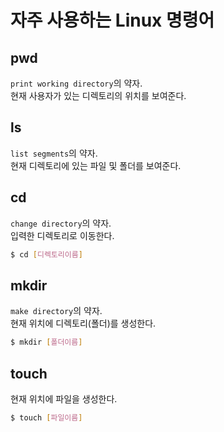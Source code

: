 # 자주 사용하는 Linux 명령어  
## pwd  
`print working directory`의 약자.  
현재 사용자가 있는 디렉토리의 위치를 보여준다.  

## ls  
`list segments`의 약자.  
현재 디렉토리에 있는 파일 및 폴더를 보여준다.  

## cd
`change directory`의 약자.  
입력한 디렉토리로 이동한다.  
```bash
$ cd [디렉토리이름]
```

## mkdir
`make directory`의 약자.  
현재 위치에 디렉토리(폴더)를 생성한다.  
```bash
$ mkdir [폴더이름]
```

## touch  
현재 위치에 파일을 생성한다.  
```bash
$ touch [파일이름]
```

